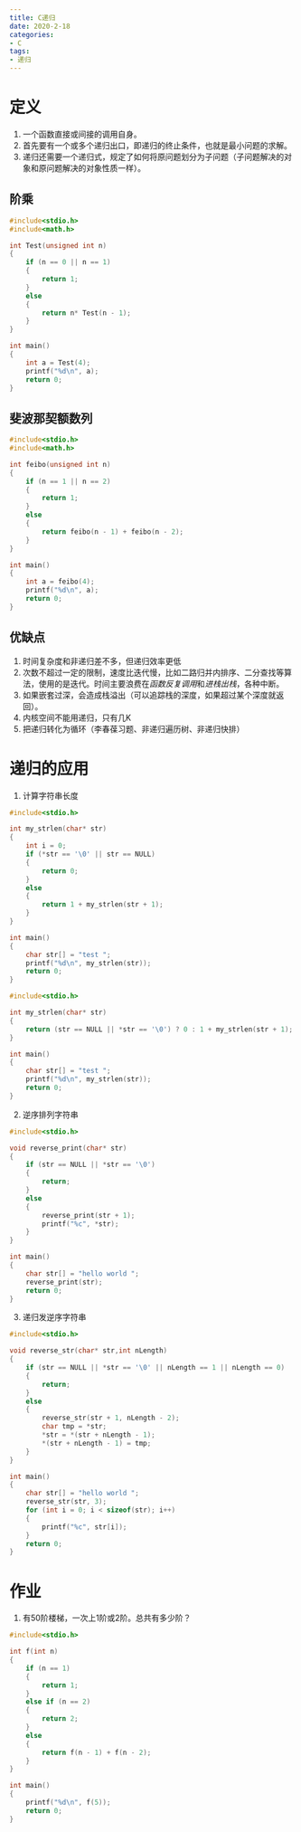 ```yaml
---
title: C递归
date: 2020-2-18
categories: 
- C
tags: 
- 递归
---
```


# 定义
1. 一个函数直接或间接的调用自身。
2. 首先要有一个或多个递归出口，即递归的终止条件，也就是最小问题的求解。
3. 递归还需要一个递归式，规定了如何将原问题划分为子问题（子问题解决的对象和原问题解决的对象性质一样）。

## 阶乘

```c
#include<stdio.h>
#include<math.h>

int Test(unsigned int n)
{
	if (n == 0 || n == 1)
	{
		return 1;
	}
	else
	{
		return n* Test(n - 1);
	}
}

int main()
{
	int a = Test(4);
	printf("%d\n", a);
	return 0;
}
```

## 斐波那契额数列

```c
#include<stdio.h>
#include<math.h>

int feibo(unsigned int n)
{
	if (n == 1 || n == 2)
	{
		return 1;
	}
	else
	{
		return feibo(n - 1) + feibo(n - 2);
	}
}

int main()
{
	int a = feibo(4);
	printf("%d\n", a);
	return 0;
}
```

## 优缺点
1. 时间复杂度和非递归差不多，但递归效率更低
2. 次数不超过一定的限制，速度比迭代慢，比如二路归并内排序、二分查找等算法，使用的是迭代。时间主要浪费在*函数反复调用*和*进栈出栈*，各种中断。
3. 如果嵌套过深，会造成栈溢出（可以追踪栈的深度，如果超过某个深度就返回）。
4. 内核空间不能用递归，只有几K
5. 把递归转化为循环（李春葆习题、非递归遍历树、非递归快排）

# 递归的应用
1. 计算字符串长度

```c
#include<stdio.h>

int my_strlen(char* str)
{
	int i = 0;
	if (*str == '\0' || str == NULL)
	{
		return 0;
	}
	else
	{
		return 1 + my_strlen(str + 1);
	}
}

int main()
{
	char str[] = "test ";
	printf("%d\n", my_strlen(str));
	return 0;
}

#include<stdio.h>

int my_strlen(char* str)
{
	return (str == NULL || *str == '\0') ? 0 : 1 + my_strlen(str + 1);
}

int main()
{
	char str[] = "test ";
	printf("%d\n", my_strlen(str));
	return 0;
}
```

2. 逆序排列字符串

```c
#include<stdio.h>

void reverse_print(char* str)
{
	if (str == NULL || *str == '\0')
	{
		return;
	}
	else
	{
		reverse_print(str + 1);
		printf("%c", *str);
	}
}

int main()
{
	char str[] = "hello world ";
	reverse_print(str);
	return 0;
}
```

3. 递归发逆序字符串

```c
#include<stdio.h>

void reverse_str(char* str,int nLength)
{
	if (str == NULL || *str == '\0' || nLength == 1 || nLength == 0)
	{
		return;
	}
	else
	{
		reverse_str(str + 1, nLength - 2);
		char tmp = *str;
		*str = *(str + nLength - 1);
		*(str + nLength - 1) = tmp;
	}
}

int main()
{
	char str[] = "hello world ";
	reverse_str(str, 3);
	for (int i = 0; i < sizeof(str); i++)
	{
		printf("%c", str[i]);
	}
	return 0;
}
```

# 作业
1. 有50阶楼梯，一次上1阶或2阶。总共有多少阶？

```c
#include<stdio.h>

int f(int n)
{
	if (n == 1)
	{
		return 1;
	}
	else if (n == 2)
	{
		return 2;
	}
	else
	{
		return f(n - 1) + f(n - 2);
	}
}

int main()
{
	printf("%d\n", f(5));
	return 0;
}
```